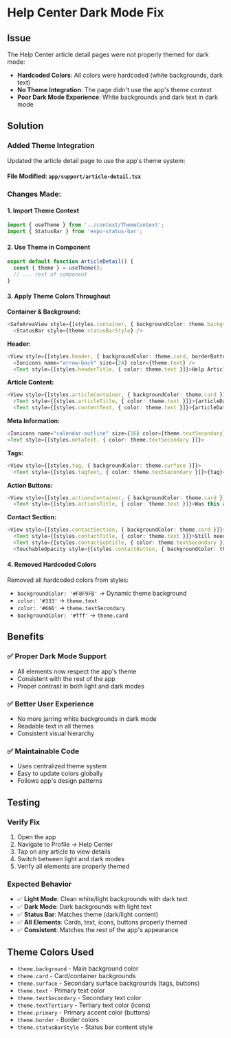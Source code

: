 # Help Center Dark Mode Fix

## Issue

The Help Center article detail pages were not properly themed for dark mode:
- **Hardcoded Colors**: All colors were hardcoded (white backgrounds, dark text)
- **No Theme Integration**: The page didn't use the app's theme context
- **Poor Dark Mode Experience**: White backgrounds and dark text in dark mode

## Solution

### **Added Theme Integration**

Updated the article detail page to use the app's theme system:

#### **File Modified**: `app/support/article-detail.tsx`

### **Changes Made:**

#### **1. Import Theme Context**
```typescript
import { useTheme } from '../context/ThemeContext';
import { StatusBar } from 'expo-status-bar';
```

#### **2. Use Theme in Component**
```typescript
export default function ArticleDetail() {
  const { theme } = useTheme();
  // ... rest of component
}
```

#### **3. Apply Theme Colors Throughout**

**Container & Background:**
```typescript
<SafeAreaView style={[styles.container, { backgroundColor: theme.background }]}>
  <StatusBar style={theme.statusBarStyle} />
```

**Header:**
```typescript
<View style={[styles.header, { backgroundColor: theme.card, borderBottomColor: theme.border }]}>
  <Ionicons name="arrow-back" size={24} color={theme.text} />
  <Text style={[styles.headerTitle, { color: theme.text }]}>Help Article</Text>
```

**Article Content:**
```typescript
<View style={[styles.articleContainer, { backgroundColor: theme.card }]}>
  <Text style={[styles.articleTitle, { color: theme.text }]}>{articleData.title}</Text>
  <Text style={[styles.contentText, { color: theme.text }]}>{articleData.content}</Text>
```

**Meta Information:**
```typescript
<Ionicons name="calendar-outline" size={16} color={theme.textSecondary} />
<Text style={[styles.metaText, { color: theme.textSecondary }]}>
```

**Tags:**
```typescript
<View style={[styles.tag, { backgroundColor: theme.surface }]}>
  <Text style={[styles.tagText, { color: theme.textSecondary }]}>{tag}</Text>
```

**Action Buttons:**
```typescript
<View style={[styles.actionsContainer, { backgroundColor: theme.card }]}>
  <Text style={[styles.actionsTitle, { color: theme.text }]}>Was this article helpful?</Text>
```

**Contact Section:**
```typescript
<View style={[styles.contactSection, { backgroundColor: theme.card }]}>
  <Text style={[styles.contactTitle, { color: theme.text }]}>Still need help?</Text>
  <Text style={[styles.contactSubtitle, { color: theme.textSecondary }]}>
  <TouchableOpacity style={[styles.contactButton, { backgroundColor: theme.primary }]}>
```

#### **4. Removed Hardcoded Colors**

Removed all hardcoded colors from styles:
- `backgroundColor: '#F8F9FB'` → Dynamic theme background
- `color: '#333'` → `theme.text`
- `color: '#666'` → `theme.textSecondary`
- `backgroundColor: '#fff'` → `theme.card`

## Benefits

### **✅ Proper Dark Mode Support**
- All elements now respect the app's theme
- Consistent with the rest of the app
- Proper contrast in both light and dark modes

### **✅ Better User Experience**
- No more jarring white backgrounds in dark mode
- Readable text in all themes
- Consistent visual hierarchy

### **✅ Maintainable Code**
- Uses centralized theme system
- Easy to update colors globally
- Follows app's design patterns

## Testing

### **Verify Fix**
1. Open the app
2. Navigate to Profile → Help Center
3. Tap on any article to view details
4. Switch between light and dark modes
5. Verify all elements are properly themed

### **Expected Behavior**
- ✅ **Light Mode**: Clean white/light backgrounds with dark text
- ✅ **Dark Mode**: Dark backgrounds with light text
- ✅ **Status Bar**: Matches theme (dark/light content)
- ✅ **All Elements**: Cards, text, icons, buttons properly themed
- ✅ **Consistent**: Matches the rest of the app's appearance

## Theme Colors Used

- `theme.background` - Main background color
- `theme.card` - Card/container backgrounds
- `theme.surface` - Secondary surface backgrounds (tags, buttons)
- `theme.text` - Primary text color
- `theme.textSecondary` - Secondary text color
- `theme.textTertiary` - Tertiary text color (icons)
- `theme.primary` - Primary accent color (buttons)
- `theme.border` - Border colors
- `theme.statusBarStyle` - Status bar content style 